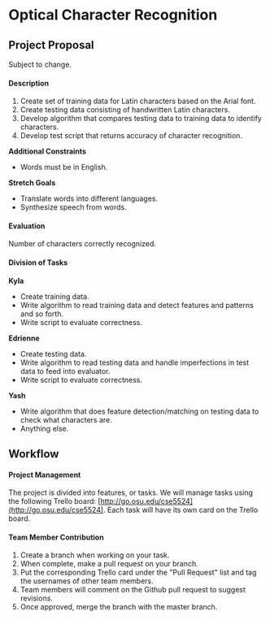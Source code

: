 # Optical Character Recognition

## Project Proposal

Subject to change.

#### Description
1. Create set of training data for Latin characters based on the Arial font.
2. Create testing data consisting of handwritten Latin characters.
3. Develop algorithm that compares testing data to training data to identify characters.
4. Develop test script that returns accuracy of character recognition.

**Additional Constraints** 
- Words must be in English.

**Stretch Goals** 
- Translate words into different languages.
- Synthesize speech from words.

#### Evaluation
Number of characters correctly recognized.

#### Division of Tasks
**Kyla**
- Create training data. 
- Write algorithm to read training data and detect features and patterns and so forth.
- Write script to evaluate correctness.

**Edrienne**
- Create testing data. 
- Write algorithm to read testing data and handle imperfections in test data to feed into evaluator.
- Write script to evaluate correctness.

**Yash**
- Write algorithm that does feature detection/matching on testing data to check what characters are.
- Anything else.

## Workflow

#### Project Management
The project is divided into features, or tasks. We will manage tasks using the following Trello board: [http://go.osu.edu/cse5524](http://go.osu.edu/cse5524). Each task will have its own card on the Trello board. 

#### Team Member Contribution
1. Create a branch when working on your task. 
2. When complete, make a pull request on your branch.
3. Put the corresponding Trello card under the "Pull Request" list and tag the usernames of other team members.
4. Team members will comment on the Github pull request to suggest revisions.
5. Once approved, merge the branch with the master branch.

